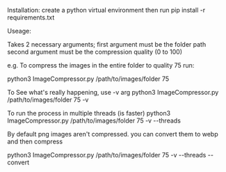 Installation:
create a python virtual environment
then run 
pip install -r requirements.txt

Useage:

Takes 2 necessary arguments;
first argument must be the folder path
second argument must be the compression quality (0 to 100)

e.g.
To compress the images in the entire folder to quality 75 run:

python3 ImageCompressor.py /path/to/images/folder 75

To See what's really happening, use -v arg
python3 ImageCompressor.py /path/to/images/folder 75 -v

To run the process in multiple threads (is faster)
python3 ImageCompressor.py /path/to/images/folder 75 -v --threads

By default png images aren't compressed. you can convert them to webp and then compress

python3 ImageCompressor.py /path/to/images/folder 75 -v --threads --convert


